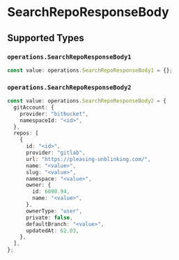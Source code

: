 # SearchRepoResponseBody


## Supported Types

### `operations.SearchRepoResponseBody1`

```typescript
const value: operations.SearchRepoResponseBody1 = {};
```

### `operations.SearchRepoResponseBody2`

```typescript
const value: operations.SearchRepoResponseBody2 = {
  gitAccount: {
    provider: "bitbucket",
    namespaceId: "<id>",
  },
  repos: [
    {
      id: "<id>",
      provider: "gitlab",
      url: "https://pleasing-unblinking.com/",
      name: "<value>",
      slug: "<value>",
      namespace: "<value>",
      owner: {
        id: 6090.94,
        name: "<value>",
      },
      ownerType: "user",
      private: false,
      defaultBranch: "<value>",
      updatedAt: 62.03,
    },
  ],
};
```

